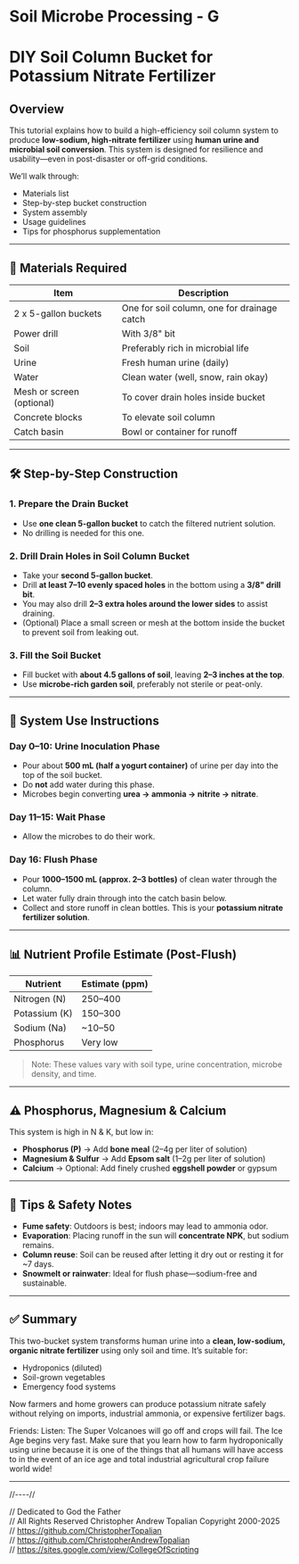 # Soil Microbe Processing - G

# DIY Soil Column Bucket for Potassium Nitrate Fertilizer

## Overview

This tutorial explains how to build a high-efficiency soil column system to produce **low-sodium, high-nitrate fertilizer** using **human urine and microbial soil conversion**. This system is designed for resilience and usability—even in post-disaster or off-grid conditions.

We’ll walk through:

* Materials list
* Step-by-step bucket construction
* System assembly
* Usage guidelines
* Tips for phosphorus supplementation

---

## 🌱 Materials Required

| Item                      | Description                                 |
| ------------------------- | ------------------------------------------- |
| 2 x 5-gallon buckets      | One for soil column, one for drainage catch |
| Power drill               | With 3/8" bit                               |
| Soil                      | Preferably rich in microbial life           |
| Urine                     | Fresh human urine (daily)                   |
| Water                     | Clean water (well, snow, rain okay)         |
| Mesh or screen (optional) | To cover drain holes inside bucket          |
| Concrete blocks           | To elevate soil column                      |
| Catch basin               | Bowl or container for runoff                |

---

## 🛠 Step-by-Step Construction

### 1. Prepare the Drain Bucket

* Use **one clean 5-gallon bucket** to catch the filtered nutrient solution.
* No drilling is needed for this one.

### 2. Drill Drain Holes in Soil Column Bucket

* Take your **second 5-gallon bucket**.
* Drill **at least 7–10 evenly spaced holes** in the bottom using a **3/8" drill bit**.
* You may also drill **2–3 extra holes around the lower sides** to assist draining.
* (Optional) Place a small screen or mesh at the bottom inside the bucket to prevent soil from leaking out.

### 3. Fill the Soil Bucket

* Fill bucket with **about 4.5 gallons of soil**, leaving **2–3 inches at the top**.
* Use **microbe-rich garden soil**, preferably not sterile or peat-only.

---

## 🧪 System Use Instructions

### Day 0–10: Urine Inoculation Phase

* Pour about **500 mL (half a yogurt container)** of urine per day into the top of the soil bucket.
* Do **not** add water during this phase.
* Microbes begin converting **urea → ammonia → nitrite → nitrate**.

### Day 11–15: Wait Phase
* Allow the microbes to do their work.

### Day 16: Flush Phase
* Pour **1000–1500 mL (approx. 2–3 bottles)** of clean water through the column.
* Let water fully drain through into the catch basin below.
* Collect and store runoff in clean bottles. This is your **potassium nitrate fertilizer solution**.

---

## 📊 Nutrient Profile Estimate (Post-Flush)

| Nutrient      | Estimate (ppm) |
| ------------- | -------------- |
| Nitrogen (N)  | 250–400        |
| Potassium (K) | 150–300        |
| Sodium (Na)   | \~10–50        |
| Phosphorus    | Very low       |

> Note: These values vary with soil type, urine concentration, microbe density, and time.

---

## ⚠️ Phosphorus, Magnesium & Calcium

This system is high in N & K, but low in:

* **Phosphorus (P)** → Add **bone meal** (2–4g per liter of solution)
* **Magnesium & Sulfur** → Add **Epsom salt** (1–2g per liter of solution)
* **Calcium** → Optional: Add finely crushed **eggshell powder** or gypsum

---

## 🧠 Tips & Safety Notes

* **Fume safety**: Outdoors is best; indoors may lead to ammonia odor.
* **Evaporation**: Placing runoff in the sun will **concentrate NPK**, but sodium remains.
* **Column reuse**: Soil can be reused after letting it dry out or resting it for \~7 days.
* **Snowmelt or rainwater**: Ideal for flush phase—sodium-free and sustainable.

---

## ✅ Summary

This two-bucket system transforms human urine into a **clean, low-sodium, organic nitrate fertilizer** using only soil and time. It’s suitable for:

* Hydroponics (diluted)
* Soil-grown vegetables
* Emergency food systems

Now farmers and home growers can produce potassium nitrate safely without relying on imports, industrial ammonia, or expensive fertilizer bags.  

Friends: Listen: The Super Volcanoes will go off and crops will fail. The Ice Age begins very fast. Make sure that you learn how to farm hydroponically using urine because it is one of the things that all humans will have access to in the event of an ice age and total industrial agricultural crop failure world wide!  

---

//----//

// Dedicated to God the Father  
// All Rights Reserved Christopher Andrew Topalian Copyright 2000-2025  
// https://github.com/ChristopherTopalian  
// https://github.com/ChristopherAndrewTopalian  
// https://sites.google.com/view/CollegeOfScripting  


